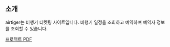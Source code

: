 ## 소개
airtiger는 비행기 티켓팅 사이트입니다. 비행기 일정을 조회하고 예약하며 예약자 정보를 조회할 수 있습니다.

[프로젝트 PDF](https://drive.google.com/file/d/1WhKek87xikd-gkX8EE6E49gzQ56ztJKs/view?usp=sharing)
